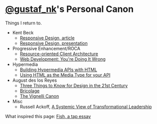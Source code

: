 [@gustaf_nk](http://twitter.com/gustaf_nk)'s Personal Canon
==============
Things I return to.

* Kent Beck
  * [Responsive Design, article](http://pragprog.com/magazines/2009-09/responsive-design)
  * [Responsive Design, presentation](http://www.infoq.com/presentations/responsive-design)
* Progressive Enhancement/ROCA
  * [Resource-oriented Client Architecture](http://roca-style.org/)
  * [Web Development: You're Doing It Wrong](http://www.infoq.com/presentations/web-development-techniques)
* Hypermedia
  * [Building Hypermedia APIs with HTML](http://www.infoq.com/presentations/web-api-html)
  * [Using HTML as the Media Type for your API](http://codeartisan.blogspot.se/2012/07/using-html-as-media-type-for-your-api.html)
* August des los Reyes
  * [Three Things to Know for Design in the 21st Century](http://www.youtube.com/watch?v=eGkvUl79C6g)
  * [Bricolage](http://en.wikipedia.org/wiki/Bricolage)
  * [The Vignelli Canon](http://www.vignelli.com/canon.pdf)
* Misc
  * Russell Ackoff, [A Systemic View of Transformational Leadership](http://www.acasa.upenn.edu/leadership.pdf)


What inspired this page: [Fish, a tap essay](http://www.robinsloan.com/fish/)

